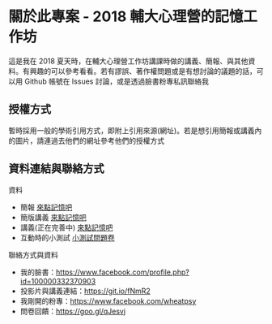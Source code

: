 # 關於此專案 - 2018 輔大心理營的記憶工作坊

這是我在 2018 夏天時，在輔大心理營工作坊講課時做的講義、簡報、與其他資料。有興趣的可以參考看看。若有謬誤、著作權問題或是有想討論的議題的話，可以用 Github 帳號在 Issues 討論，或是透過臉書粉專私訊聯絡我

## 授權方式

暫時採用一般的學術引用方式，即附上引用來源(網址)。若是想引用簡報或講義內的圖片，請連過去他們的網址參考他們的授權方式

## 資料連結與聯絡方式

資料

* 簡報 [來點記憶吧](https://ayugioh2003.github.io/slides/2018-05-16-cognize-psychology/memory-export)
* 簡版講義 [來點記憶吧](https://github.com/ayugioh2003/slides/blob/master/2018-05-16-cognize-psychology/HandoutSimple.pdf)
* 講義(正在完善中) [來點記憶吧](https://github.com/ayugioh2003/slides/blob/master/2018-05-16-cognize-psychology/Handout.pdf)
* 互動時的小測試 [小測試問題卷](./test.pdf)


聯絡方式與資料

- 我的臉書：https://www.facebook.com/profile.php?id=100000332370903 
- 投影片與講義連結：https://git.io/fNmR2
- 我剛開的粉專：https://www.facebook.com/wheatpsy
- 問卷回饋：https://goo.gl/qJesvj
